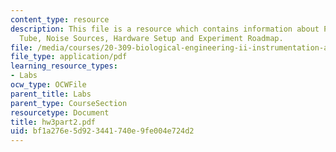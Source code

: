 ```yaml
---
content_type: resource
description: This file is a resource which contains information about Photo Multiplier
  Tube, Noise Sources, Hardware Setup and Experiment Roadmap.
file: /media/courses/20-309-biological-engineering-ii-instrumentation-and-measurement-fall-2006/bf1a276e5d923441740e9fe004e724d2_hw3part2.pdf
file_type: application/pdf
learning_resource_types:
- Labs
ocw_type: OCWFile
parent_title: Labs
parent_type: CourseSection
resourcetype: Document
title: hw3part2.pdf
uid: bf1a276e-5d92-3441-740e-9fe004e724d2
---
```

